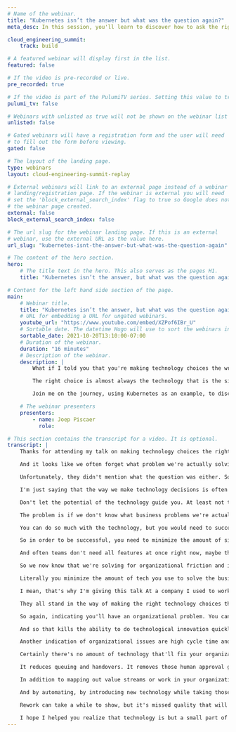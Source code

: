 ```yaml
---
# Name of the webinar.
title: "Kubernetes isn’t the answer but what was the question again?"
meta_desc: In this session, you'll learn to discover how to ask the right questions and how to find the right answers, using Kubernetes as an example.

cloud_engineering_summit:
    track: build

# A featured webinar will display first in the list.
featured: false

# If the video is pre-recorded or live.
pre_recorded: true

# If the video is part of the PulumiTV series. Setting this value to true will list the video in the "PulumiTV" section.
pulumi_tv: false

# Webinars with unlisted as true will not be shown on the webinar list
unlisted: false

# Gated webinars will have a registration form and the user will need
# to fill out the form before viewing.
gated: false

# The layout of the landing page.
type: webinars
layout: cloud-engineering-summit-replay

# External webinars will link to an external page instead of a webinar
# landing/registration page. If the webinar is external you will need
# set the 'block_external_search_index' flag to true so Google does not index
# the webinar page created.
external: false
block_external_search_index: false

# The url slug for the webinar landing page. If this is an external
# webinar, use the external URL as the value here.
url_slug: "kubernetes-isnt-the-answer-but-what-was-the-question-again"

# The content of the hero section.
hero:
    # The title text in the hero. This also serves as the pages H1.
    title: "Kubernetes isn’t the answer, but what was the question again?"

# Content for the left hand side section of the page.
main:
    # Webinar title.
    title: "Kubernetes isn’t the answer, but what was the question again?"
    # URL for embedding a URL for ungated webinars.
    youtube_url: "https://www.youtube.com/embed/XZPof6IBr_U"
    # Sortable date. The datetime Hugo will use to sort the webinars in date order.
    sortable_date: 2021-10-20T13:10:00-07:00
    # Duration of the webinar.
    duration: "16 minutes"
    # Description of the webinar.
    description: |
        What if I told you that you're making technology choices the wrong way? Instead of looking at the potential of a technology, we need to look at its potential friction, and take a step back to wonder what the question was, again.

        The right choice is almost always the technology that is the simplest and the easiest to implement. Rarely do teams need all the new technological innovations at once; instead they just want their biggest bottlenecks solved with the least amount of change. And you guessed it: those bottlenecks are often organizational in nature, not technological.

        Join me on the journey, using Kubernetes as an example, to discover how to ask the right questions, and how to find the right answers. You'll learn how technology impacts how people and organizations work, using metrics like cycle and takt time, one-piece flow, context switching, and adoption rate. We'll look at why simple and easy trump technological capabilities, and why avoiding complexity and organizational friction are key.

    # The webinar presenters
    presenters:
        - name: Joep Piscaer
          role:

# This section contains the transcript for a video. It is optional.
transcript: |
    Thanks for attending my talk on making technology choices the right way. My name is Joep Piscaer. My handle on Twitter is at jpiscaer I'm an independent industry analyst and tech marketer at CLA tech. You may wonder what the TLA stands for, but it's just a three-letter acronym. So let's begin with the why, why are we here? Well, we're here because everyone's talking about Kubernetes, the technology aspect of it and its potential, but I don't hear many people talking about the consequences over making one technology choice over another.

    And it looks like we often forget what problem we're actually solving. Take, for example, this self-operating napkin, which is definitely a solution. What problem it solves though? No one knows. And this happens with Kubernetes and other technologies too. And even Gardner agrees that Kubernetes isn't always the answer.

    Unfortunately, they didn't mention what the question was either. So unfortunately we, we still don't know. In this talk, I want to help you figure out what the question actually is by showing you how we are collectively making technology choices. No wrong way. Not that I'm not saying Kubernetes is the wrong choice per se.

    I'm just saying that the way we make technology decisions is often too technology focused. Now we all know Kubernetes has lots of potential. It democratizes infrastructure for developers. It allows them to deploy apps more easily, more quickly, more often using it's declarative constructs. It has a large ecosystem for things like CIC, security, storage, observability, you name it, but you shouldn't really look at that.

    Don't let the potential of the technology guide you. At least not too much, because potential is not real. Potential is unrealized success. Hope and hope is postponed disappointment. The burden of over-complicated technology is real and the future disappointment is too.

    The problem is if we don't know what business problems we're actually solving, how do we know if we're successful? And if we don't know that we'll end up adopting technology for technology sake. Kubernetes can solve many problems, but did we actually solve the right one? This animation kind of sums up why that's hard. The falling person on top is, is Kubernetes. The leaves are the organization and look at how long it takes before the organization starts moving. And how chaotically, it moves.

    You can do so much with the technology, but you would need to successfully adopted first, which requires changing the way your organization works in so many areas. It's just not realistic to change organizational structure, the way people work, team responsibilities, team dynamics. All at once. Organizations have natural inertia. They don't want to change, but once you do start the process of change, you'll notice friction in lots of unexpected places.

    So in order to be successful, you need to minimize the amount of simultaneous change happening. So instead of looking at the potential of a technology, we need to look at it as potential friction and how to successfully overcome that friction to be able to adopt new technology. Put differently, if we know that change, any change requires us to put in effort to overcome the inertia. We can decide whether the sum of technological potential is worth the friction that we need to overcome. Is it worth it? And a key part of overcoming friction is reducing complexity because complexity does create that friction and friction kills your chances of successfully adopting a technology.

    And often teams don't need all features at once right now, maybe they'll need them in the future, who knows, I mean, look at the amount of tools on this Swiss army knife. Do you need them all at once or even at all? And so the right choice is almost always the technology that's the simplest and easiest to implement while still solving the business problem. That piece of technology could be anything from a serverless function to a fully fledged Kubernetes platform or something in between maybe a managed SASS service. Again, I'm not arguing against one over the other. I'm just saying that if you minimize the complexity that causes organizational friction, you'll have a much higher chance of success because you'd take the limits of how much your organization can handle in terms of change into account.

    So we now know that we're solving for organizational friction and inertia, the incapacity to change. If there's one thing I want you to take home is that your almost always solving an organizational limitation alongside the introduction of a new piece of technology. Business problems are rarely addressed merely by technology solutions. So that's why I recommend taking a minimalist approach to technology. You solve the business problem with the least of least amount of change.

    Literally you minimize the amount of tech you use to solve the business problem, and you focus on the organizational side of things. So for Kubernetes, that could mean implementing the core scheduler, but not introduce observability or fixed up one specific issue with releasing because the team is bound by a third-party outsourcer, but not give them, you know, artists curling just yet, because that's too complex too much, or you move a team that's just beginning with containers to a bare bones environment so they can get accustomed to containers in the first place without explaining them what chat ops is. I'm just giving an example here. So all of this also means you need to solve organizational problems before while, and after introducing technological solutions. As I know, solving organizational problems is much harder and much less fun than introducing new technology solutions.

    I mean, that's why I'm giving this talk At a company I used to work at years ago, we had a saying, don't try to solve organizational issues with technical solutions. And we lived this mantra, but I feel the adoption of technology and enterprises in the last couple of years pushed this approach to the background a bit too much or too technology focused, not enough focus on the organizational side. And this is to me, what makes making the technology choices the right way is all about awareness of the organizational limitations and issues and choosing the right technology to match those limitations. For instance, dev ops teams with both Devin ops, it works great if you develop an app in house, but what do you deal with a commodity off the shelf application that only needs ops. Outsourcing is an, are a big indicator of organizational friction, the contracts, the financials involved, the project management.

    They all stand in the way of making the right technology choices the right way. Instead technology choices, take a back seat to the outsourcer, trying to remain relevant. Often bearing themselves in processes, handovers dependencies, or you have those traditional long cross-functional teams, silos of different teams in different roles, in different teams using tickets and queuing to get things done. And we all know ticketing system as a communication communication method just don't work no matter how much technology you throw at it. And similarly, if you have a lot of handovers across or even within a team, you won't be able to release quickly and often, regardless of whether you're using Kubernetes or another piece of technology.

    So again, indicating you'll have an organizational problem. You cannot really solve that by technology because handovers are often a sign of unhealthy inter-team dependencies due to command and control hierarchies. And they probably have historical instead of actual good reasons for organizing that way. Again, if you have to break, you have to break down these paradigms before you can really reap the benefits of communities and other cloud native technologies. And let's not forget shared responsibilities across teams blurring the lines of who's responsible for what.

    And so that kills the ability to do technological innovation quickly because you need sole or end to end responsibility to fix those unclear boundaries. Likewise, too many stakeholders are a sure fire way to grind innovation to a halt. So approval gates, long chase control, processes, chains, advisory boards, they're all signs of organizational issues that you need to address before and during the introduction of new technology and while not entirely organizational, if you still have inflexible computer environments, it does indicate you're lagging behind the enterprise It adoption curve, which means you probably shouldn't seek out bleeding edge technology just yet take small steps first. In addition, DIY technology platforms without using managed services is another sign of organizational issues. Kubernetes, for instance, isn't a core business for the vast majority of you companies out there, unless you are in the business of selling Kubernetes, either as a service or a distribution, but if you're not, why the heck are you DIY in the platform? Often that's because that's what engineers do not because that's what the business wanted.

    Another indication of organizational issues are high cycle time and high lead time for any type of work. So usually these indicate your teams can effectively pick up a piece of work, executed, call it done, but whether those times are high because of handovers, low degree of automation or other blockers and bottlenecks, it's kind of hard to tell, but it's definitely worth diving into just like too much work in progress, which indicates you have too much active work in your system leading to lower quality manual work and lots of rework. So work in progress is also an indication of bad automation and toil in general, which can be caused by any number of things. For instance, past technology choices gone wrong, historical organizational reasons. And so the solution to all of this, isn't simple, or even a single solution.

    Certainly there's no amount of technology that'll fix your organization if it's broken. So don't introduce Kubernetes. If you don't at least partly have solved these and other organizational challenges, one big way that technology can help solve issues is by creating on demand, self service consumption models of services in a vending machine type model. So these can be services for anything from setting up a cloud tenant to a best practices, ready to go secure database, or even a new Kubernetes cluster in the cloud. Self-service cuts, inter-team dependencies.

    It reduces queuing and handovers. It removes those human approval gates and ticketing systems. It reduces lead time, cycle time. So technology can definitely play a supporting role use Kubernetes if you have to have a business driver to do so, but don't default to it, figuring out what organizational challenges you actually have can be hard. One way of finding out is by doing a value stream mapping, a way to see how work flows through an organization.

    In addition to mapping out value streams or work in your organization, you can map the role technology has in each of these steps. This helps make visible whether you have an organizational problem or technical problem, or more likely a combination of both. It helps you visualize where you have dependencies, handover, toil, high cognitive load complexity, inefficient team structures, high lead on cycle times and too much work in progress. Often the so-called red items are a sign of overly complex path technology choices or some organizational inertia that is overdue for some action. So annihilate these red steps, unfortunately diving into the how of fixing your organization is a bit much for a short talk like this, but by doing a VSM you gain insights into how your organization works, allowing you to move away from that big bang transformation dream and removing reds from your workflow.

    And by automating, by introducing new technology while taking those organizational limits into account, you can start to continuously improve, becoming better at dealing with the organizational friction that happens every time you go through a valley like that, and instead have many little happy accidents that you'll learn from, and that actually solve your business problems, creating a solid bedrock to start adopting newer and more bleeding edge technology. Put differently, you can reduce the risk and associated cost by making continuous small improvements to your organization. Instead of following some technological pipe dream where someone sells you, Kubernetes. Small, but continuous improvements help your organization climb out of that valley of despair of bad organizational culture and technology can start to play a bigger and bigger role. Now introducing new technology without thinking about its adoption and the organizational friction, the adoption will cause, you will guaranteed introduce rework; things you have to do over.

    Rework can take a while to show, but it's missed quality that will rear its ugly head sometime not only does it create technical debt, it will also add to the cognitive load later in the lifecycle, forcing engineers to spend time on fixing a platform and doing operational support work instead of creating new applications or delivering new features. So in other words, if you account for the maturity of your organization, you will prevent missteps along the way with a better adoption as a result. So hopefully you start recognizing that the organization you're introducing technology to has to be ready for that technology. Often however, that's not the case. Introducing new technology will not solve much in those cases, even if it takes a while for that new car smell to disappear.

    I hope I helped you realize that technology is but a small part of successful organizations and that successful organizations are organizations that solve their own inertia and friction with you guessed it. Organizational improvements, not technology advancements. I mean, who am I kidding? Of course you need Kubernetes, Kubernetes, all the things come on, ignore me at will, but for now, thank you for listening. Feel free to ask a question in the Q and a below or hit me up on Twitter until next time.
---
```

